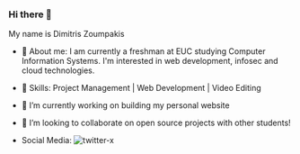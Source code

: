 ### Hi there 👋 
My name is Dimitris Zoumpakis 

- 🧔 About me: 
I am currently a freshman at EUC studying Computer Information Systems.
I'm interested in web development, infosec and cloud technologies.

- 🔨 Skills:
  Project Management | Web Development | Video Editing

- 🔭 I’m currently working on building my personal website

- 👯 I’m looking to collaborate on open source projects with other students!

- Social Media:
  ![twitter-x](https://github.com/ZoumpakisDimitris/ZoumpakisDimitris/assets/81482260/b404572b-7c84-4003-9589-22c9273524ab[1]) 







[1]: https://twitter.com/dozeyes1
